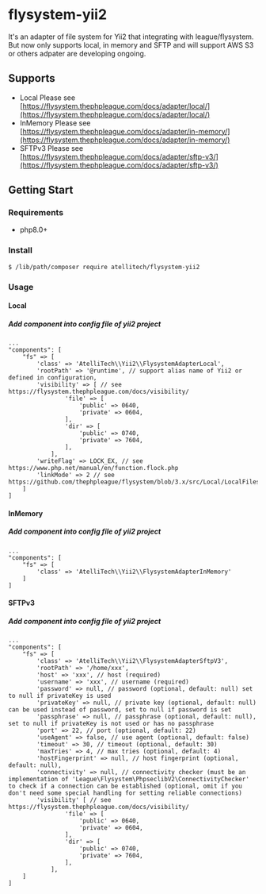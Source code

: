 # flysystem-yii2
It's an adapter of file system for Yii2 that integrating with league/flysystem. But now only supports local, in memory and SFTP and will support AWS S3 or others adpater are developing ongoing.

## Supports
- Local
Please see [https://flysystem.thephpleague.com/docs/adapter/local/](https://flysystem.thephpleague.com/docs/adapter/local/)
- InMemory
Please see [https://flysystem.thephpleague.com/docs/adapter/in-memory/](https://flysystem.thephpleague.com/docs/adapter/in-memory/)
- SFTPv3
Please see [https://flysystem.thephpleague.com/docs/adapter/sftp-v3/](https://flysystem.thephpleague.com/docs/adapter/sftp-v3/)

## Getting Start
### Requirements
- php8.0+

### Install
```
$ /lib/path/composer require atellitech/flysystem-yii2
```

### Usage
#### Local
##### Add component into config file of yii2 project

```php=
...
"components": [
    "fs" => [
        'class' => 'AtelliTech\\Yii2\\FlysystemAdapterLocal',
        'rootPath' => '@runtime', // support alias name of Yii2 or defined in configuration,
        'visibility' => [ // see https://flysystem.thephpleague.com/docs/visibility/
                'file' => [
                    'public' => 0640,
                    'private' => 0604,
                ],
                'dir' => [
                    'public' => 0740,
                    'private' => 7604,
                ],
            ],
        'writeFlag' => LOCK_EX, // see https://www.php.net/manual/en/function.flock.php
        'linkMode' => 2 // see https://github.com/thephpleague/flysystem/blob/3.x/src/Local/LocalFilesystemAdapter.php#L54
    ]
]
```

#### InMemory
##### Add component into config file of yii2 project

```php=
...
"components": [
    "fs" => [
        'class' => 'AtelliTech\\Yii2\\FlysystemAdapterInMemory'
    ]
]
```

#### SFTPv3
##### Add component into config file of yii2 project

```php=
...
"components": [
    "fs" => [
        'class' => 'AtelliTech\\Yii2\\FlysystemAdapterSftpV3',
        'rootPath' => '/home/xxx',
        'host' => 'xxx', // host (required)
        'username' => 'xxx', // username (required)
        'password' => null, // password (optional, default: null) set to null if privateKey is used
        'privateKey' => null, // private key (optional, default: null) can be used instead of password, set to null if password is set
        'passphrase' => null, // passphrase (optional, default: null), set to null if privateKey is not used or has no passphrase
        'port' => 22, // port (optional, default: 22)
        'useAgent' => false, // use agent (optional, default: false)
        'timeout' => 30, // timeout (optional, default: 30)
        'maxTries' => 4, // max tries (optional, default: 4)
        'hostFingerprint' => null, // host fingerprint (optional, default: null),
        'connectivity' => null, // connectivity checker (must be an implementation of 'League\Flysystem\PhpseclibV2\ConnectivityChecker' to check if a connection can be established (optional, omit if you don't need some special handling for setting reliable connections)
        'visibility' [ // see https://flysystem.thephpleague.com/docs/visibility/
                'file' => [
                    'public' => 0640,
                    'private' => 0604,
                ],
                'dir' => [
                    'public' => 0740,
                    'private' => 7604,
                ],
            ],
    ]
]
```
